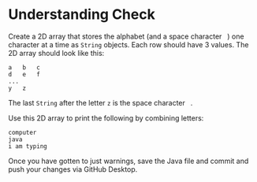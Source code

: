 # Understanding Check

Create a 2D array that stores the alphabet (and a space character ` `) one character at a time as `String` objects. Each row should have 3 values. The 2D array should look like this:

```
a   b   c
d   e   f
...
y   z    
```

The last `String` after the letter `z` is the space character ` `.

Use this 2D array to print the following by combining letters:

```
computer
java
i am typing
```

Once you have gotten to just warnings, save the Java file and commit and push your changes via GitHub Desktop.
